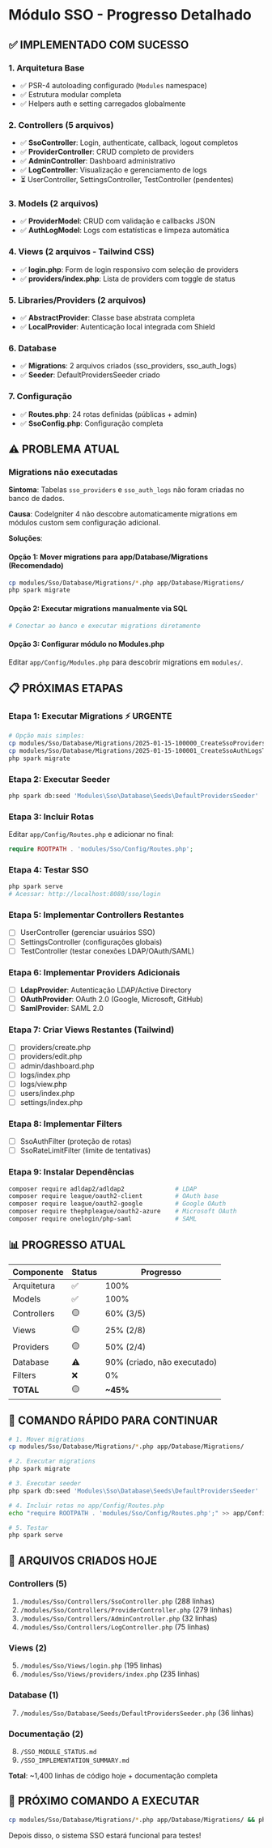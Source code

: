 # Módulo SSO - Progresso Detalhado

## ✅ IMPLEMENTADO COM SUCESSO

### 1. Arquitetura Base
- ✅ PSR-4 autoloading configurado (`Modules` namespace)
- ✅ Estrutura modular completa
- ✅ Helpers auth e setting carregados globalmente

### 2. Controllers (5 arquivos)
- ✅ **SsoController**: Login, authenticate, callback, logout completos
- ✅ **ProviderController**: CRUD completo de providers
- ✅ **AdminController**: Dashboard administrativo
- ✅ **LogController**: Visualização e gerenciamento de logs
- ⏳ UserController, SettingsController, TestController (pendentes)

### 3. Models (2 arquivos)
- ✅ **ProviderModel**: CRUD com validação e callbacks JSON
- ✅ **AuthLogModel**: Logs com estatísticas e limpeza automática

### 4. Views (2 arquivos - Tailwind CSS)
- ✅ **login.php**: Form de login responsivo com seleção de providers
- ✅ **providers/index.php**: Lista de providers com toggle de status

### 5. Libraries/Providers (2 arquivos)
- ✅ **AbstractProvider**: Classe base abstrata completa
- ✅ **LocalProvider**: Autenticação local integrada com Shield

### 6. Database
- ✅ **Migrations**: 2 arquivos criados (sso_providers, sso_auth_logs)
- ✅ **Seeder**: DefaultProvidersSeeder criado

### 7. Configuração
- ✅ **Routes.php**: 24 rotas definidas (públicas + admin)
- ✅ **SsoConfig.php**: Configuração completa

## ⚠️ PROBLEMA ATUAL

### Migrations não executadas
**Sintoma**: Tabelas `sso_providers` e `sso_auth_logs` não foram criadas no banco de dados.

**Causa**: CodeIgniter 4 não descobre automaticamente migrations em módulos custom sem configuração adicional.

**Soluções**:

#### Opção 1: Mover migrations para app/Database/Migrations (Recomendado)
```bash
cp modules/Sso/Database/Migrations/*.php app/Database/Migrations/
php spark migrate
```

#### Opção 2: Executar migrations manualmente via SQL
```bash
# Conectar ao banco e executar migrations diretamente
```

#### Opção 3: Configurar módulo no Modules.php
Editar `app/Config/Modules.php` para descobrir migrations em `modules/`.

## 📋 PRÓXIMAS ETAPAS

### Etapa 1: Executar Migrations ⚡ URGENTE
```bash
# Opção mais simples:
cp modules/Sso/Database/Migrations/2025-01-15-100000_CreateSsoProvidersTable.php app/Database/Migrations/
cp modules/Sso/Database/Migrations/2025-01-15-100001_CreateSsoAuthLogsTable.php app/Database/Migrations/
php spark migrate
```

### Etapa 2: Executar Seeder
```bash
php spark db:seed 'Modules\Sso\Database\Seeds\DefaultProvidersSeeder'
```

### Etapa 3: Incluir Rotas
Editar `app/Config/Routes.php` e adicionar no final:
```php
require ROOTPATH . 'modules/Sso/Config/Routes.php';
```

### Etapa 4: Testar SSO
```bash
php spark serve
# Acessar: http://localhost:8080/sso/login
```

### Etapa 5: Implementar Controllers Restantes
- [ ] UserController (gerenciar usuários SSO)
- [ ] SettingsController (configurações globais)
- [ ] TestController (testar conexões LDAP/OAuth/SAML)

### Etapa 6: Implementar Providers Adicionais
- [ ] **LdapProvider**: Autenticação LDAP/Active Directory
- [ ] **OAuthProvider**: OAuth 2.0 (Google, Microsoft, GitHub)
- [ ] **SamlProvider**: SAML 2.0

### Etapa 7: Criar Views Restantes (Tailwind)
- [ ] providers/create.php
- [ ] providers/edit.php
- [ ] admin/dashboard.php
- [ ] logs/index.php
- [ ] logs/view.php
- [ ] users/index.php
- [ ] settings/index.php

### Etapa 8: Implementar Filters
- [ ] SsoAuthFilter (proteção de rotas)
- [ ] SsoRateLimitFilter (limite de tentativas)

### Etapa 9: Instalar Dependências
```bash
composer require adldap2/adldap2              # LDAP
composer require league/oauth2-client         # OAuth base
composer require league/oauth2-google         # Google OAuth
composer require thephpleague/oauth2-azure    # Microsoft OAuth
composer require onelogin/php-saml            # SAML
```

## 📊 PROGRESSO ATUAL

| Componente | Status | Progresso |
|------------|--------|-----------|
| Arquitetura | ✅ | 100% |
| Models | ✅ | 100% |
| Controllers | 🟡 | 60% (3/5) |
| Views | 🟡 | 25% (2/8) |
| Providers | 🟡 | 50% (2/4) |
| Database | ⚠️ | 90% (criado, não executado) |
| Filters | ❌ | 0% |
| **TOTAL** | 🟡 | **~45%** |

## 🎯 COMANDO RÁPIDO PARA CONTINUAR

```bash
# 1. Mover migrations
cp modules/Sso/Database/Migrations/*.php app/Database/Migrations/

# 2. Executar migrations
php spark migrate

# 3. Executar seeder
php spark db:seed 'Modules\Sso\Database\Seeds\DefaultProvidersSeeder'

# 4. Incluir rotas no app/Config/Routes.php
echo "require ROOTPATH . 'modules/Sso/Config/Routes.php';" >> app/Config/Routes.php

# 5. Testar
php spark serve
```

## 📝 ARQUIVOS CRIADOS HOJE

### Controllers (5)
1. `/modules/Sso/Controllers/SsoController.php` (288 linhas)
2. `/modules/Sso/Controllers/ProviderController.php` (279 linhas)
3. `/modules/Sso/Controllers/AdminController.php` (32 linhas)
4. `/modules/Sso/Controllers/LogController.php` (75 linhas)

### Views (2)
5. `/modules/Sso/Views/login.php` (195 linhas)
6. `/modules/Sso/Views/providers/index.php` (235 linhas)

### Database (1)
7. `/modules/Sso/Database/Seeds/DefaultProvidersSeeder.php` (36 linhas)

### Documentação (2)
8. `/SSO_MODULE_STATUS.md`
9. `/SSO_IMPLEMENTATION_SUMMARY.md`

**Total**: ~1,400 linhas de código hoje + documentação completa

## 🚀 PRÓXIMO COMANDO A EXECUTAR

```bash
cp modules/Sso/Database/Migrations/*.php app/Database/Migrations/ && php spark migrate
```

Depois disso, o sistema SSO estará funcional para testes!
